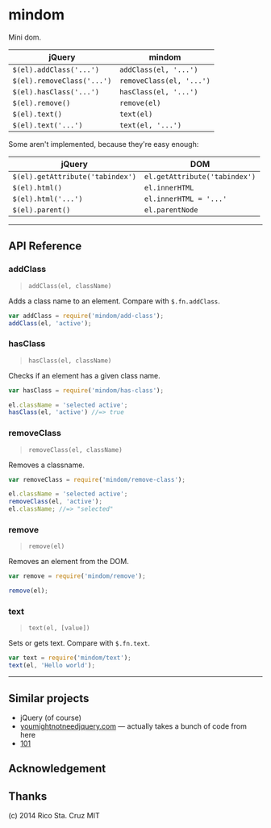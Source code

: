 # mindom

Mini dom.

| jQuery                     | mindom                   |
| --------                   | --------                 |
| `$(el).addClass('...')`    | `addClass(el, '...')`    |
| `$(el).removeClass('...')` | `removeClass(el, '...')` |
| `$(el).hasClass('...')`    | `hasClass(el, '...')`    |
| `$(el).remove()`           | `remove(el)`             |
| `$(el).text()`             | `text(el)`               |
| `$(el).text('...')`        | `text(el, '...')`        |

Some aren't implemented, because they're easy enough:

| jQuery                           | DOM                           |
| --------                         | --------                      |
| `$(el).getAttribute('tabindex')` | `el.getAttribute('tabindex')` |
| `$(el).html()`                   | `el.innerHTML`                |
| `$(el).html('...')`              | `el.innerHTML = '...'`        |
| `$(el).parent()`                 | `el.parentNode`               |

----

## API Reference

<!-- begin api -->

### addClass
> `addClass(el, className)`

Adds a class name to an element. Compare with `$.fn.addClass`.

```js
var addClass = require('mindom/add-class');
addClass(el, 'active');
```

### hasClass
> `hasClass(el, className)`

Checks if an element has a given class name.

```js
var hasClass = require('mindom/has-class');

el.className = 'selected active';
hasClass(el, 'active') //=> true
```

### removeClass
> `removeClass(el, className)`

Removes a classname.

```js
var removeClass = require('mindom/remove-class');

el.className = 'selected active';
removeClass(el, 'active');
el.className; //=> "selected"
```

### remove
> `remove(el)`

Removes an element from the DOM.

```js
var remove = require('mindom/remove');

remove(el);
```

### text
> `text(el, [value])`

Sets or gets text. Compare with `$.fn.text`.

```js
var text = require('mindom/text');
text(el, 'Hello world');
```

<!-- end api -->

----

## Similar projects

 * jQuery (of course)
 * [youmightnotneedjquery.com](http://youmightnotneedjquery.com/) — actually takes a bunch of code from here
 * [101](https://www.npmjs.org/package/101)

## Acknowledgement

## Thanks

(c) 2014 Rico Sta. Cruz MIT
